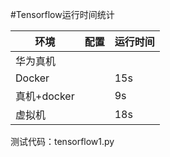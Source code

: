 #Tensorflow运行时间统计

|环境|配置|运行时间|
|----|----|----|
|华为真机|||15s|
|Docker||15s|
|真机+docker||9s|
|虚拟机||18s|

测试代码：tensorflow1.py
